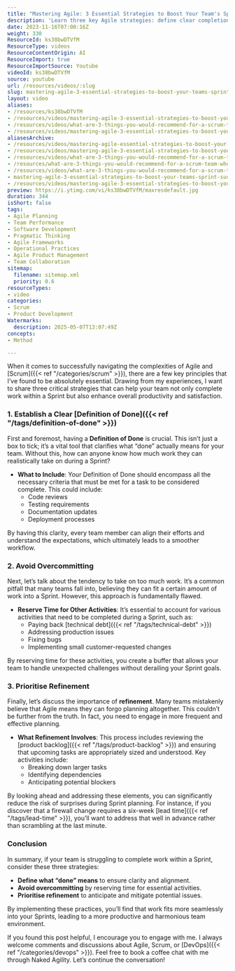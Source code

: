 ```yaml
---
title: "Mastering Agile: 3 Essential Strategies to Boost Your Team's Sprint Success"
description: 'Learn three key Agile strategies: define clear completion criteria, avoid overcommitting in Sprints, and prioritise backlog refinement for better team productivity.'
date: 2023-11-16T07:00:16Z
weight: 330
ResourceId: ks38bwDTVfM
ResourceType: videos
ResourceContentOrigin: AI
ResourceImport: true
ResourceImportSource: Youtube
videoId: ks38bwDTVfM
source: youtube
url: /resources/videos/:slug
slug: mastering-agile-3-essential-strategies-to-boost-your-teams-sprint-success
layout: video
aliases:
- /resources/ks38bwDTVfM
- /resources/videos/mastering-agile-3-essential-strategies-to-boost-your-teams-sprint-success
- /resources/videos/what-are-3-things-you-would-recommend-for-a-scrum-team-who-are-struggling-to-get-work-completed
- /resources/videos/mastering-agile-3-essential-strategies-to-boost-your-team-s-sprint-success
aliasesArchive:
- /resources/videos/mastering-agile-essential-strategies-to-boost-your-teams-sprint-success
- /resources/videos/mastering-agile-3-essential-strategies-to-boost-your-teams-sprint-success
- /resources/videos/what-are-3-things-you-would-recommend-for-a-scrum-team-who-are-struggling-to-get-work-completed-
- /resources/what-are-3-things-you-would-recommend-for-a-scrum-team-who-are-struggling-to-get-work-completed-
- /resources/videos/what-are-3-things-you-would-recommend-for-a-scrum-team-who-are-struggling-to-get-work-completed
- mastering-agile-3-essential-strategies-to-boost-your-teams-sprint-success
- /resources/videos/mastering-agile-3-essential-strategies-to-boost-your-team-s-sprint-success
preview: https://i.ytimg.com/vi/ks38bwDTVfM/maxresdefault.jpg
duration: 344
isShort: false
tags:
- Agile Planning
- Team Performance
- Software Development
- Pragmatic Thinking
- Agile Frameworks
- Operational Practices
- Agile Product Management
- Team Collaboration
sitemap:
  filename: sitemap.xml
  priority: 0.6
resourceTypes:
- video
categories:
- Scrum
- Product Development
Watermarks:
  description: 2025-05-07T13:07:49Z
concepts:
- Method

---
```

When it comes to successfully navigating the complexities of Agile and [Scrum]({{< ref "/categories/scrum" >}}), there are a few key principles that I’ve found to be absolutely essential. Drawing from my experiences, I want to share three critical strategies that can help your team not only complete work within a Sprint but also enhance overall productivity and satisfaction.

### 1. Establish a Clear [Definition of Done]({{< ref "/tags/definition-of-done" >}})

First and foremost, having a **Definition of Done** is crucial. This isn’t just a box to tick; it’s a vital tool that clarifies what “done” actually means for your team. Without this, how can anyone know how much work they can realistically take on during a Sprint? 

- **What to Include**: Your Definition of Done should encompass all the necessary criteria that must be met for a task to be considered complete. This could include:
  - Code reviews
  - Testing requirements
  - Documentation updates
  - Deployment processes

By having this clarity, every team member can align their efforts and understand the expectations, which ultimately leads to a smoother workflow.

### 2. Avoid Overcommitting

Next, let’s talk about the tendency to take on too much work. It’s a common pitfall that many teams fall into, believing they can fit a certain amount of work into a Sprint. However, this approach is fundamentally flawed. 

- **Reserve Time for Other Activities**: It’s essential to account for various activities that need to be completed during a Sprint, such as:
  - Paying back [technical debt]({{< ref "/tags/technical-debt" >}})
  - Addressing production issues
  - Fixing bugs
  - Implementing small customer-requested changes

By reserving time for these activities, you create a buffer that allows your team to handle unexpected challenges without derailing your Sprint goals.

### 3. Prioritise Refinement

Finally, let’s discuss the importance of **refinement**. Many teams mistakenly believe that Agile means they can forgo planning altogether. This couldn’t be further from the truth. In fact, you need to engage in more frequent and effective planning.

- **What Refinement Involves**: This process includes reviewing the [product backlog]({{< ref "/tags/product-backlog" >}}) and ensuring that upcoming tasks are appropriately sized and understood. Key activities include:
  - Breaking down larger tasks
  - Identifying dependencies
  - Anticipating potential blockers

By looking ahead and addressing these elements, you can significantly reduce the risk of surprises during Sprint planning. For instance, if you discover that a firewall change requires a six-week [lead time]({{< ref "/tags/lead-time" >}}), you’ll want to address that well in advance rather than scrambling at the last minute.

### Conclusion

In summary, if your team is struggling to complete work within a Sprint, consider these three strategies:

- **Define what “done” means** to ensure clarity and alignment.
- **Avoid overcommitting** by reserving time for essential activities.
- **Prioritise refinement** to anticipate and mitigate potential issues.

By implementing these practices, you’ll find that work fits more seamlessly into your Sprints, leading to a more productive and harmonious team environment. 

If you found this post helpful, I encourage you to engage with me. I always welcome comments and discussions about Agile, Scrum, or [DevOps]({{< ref "/categories/devops" >}}). Feel free to book a coffee chat with me through Naked Agility. Let’s continue the conversation!
